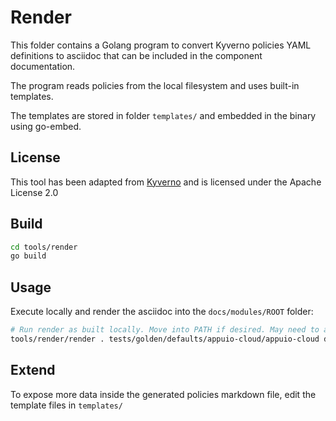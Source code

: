 # Render

This folder contains a Golang program to convert Kyverno policies YAML definitions to asciidoc that can be included in the component documentation.

The program reads policies from the local filesystem and uses built-in templates.

The templates are stored in folder `templates/` and embedded in the binary using go-embed.

## License

This tool has been adapted from [Kyverno](https://github.com/kyverno/website) and is licensed under the Apache License 2.0

## Build

```sh
cd tools/render
go build
```

## Usage

Execute locally and render the asciidoc into the `docs/modules/ROOT` folder:

```sh
# Run render as built locally. Move into PATH if desired. May need to add execute bit.
tools/render/render . tests/golden/defaults/appuio-cloud/appuio-cloud docs/modules/ROOT
```

## Extend

To expose more data inside the generated policies markdown file, edit the template files in `templates/`
